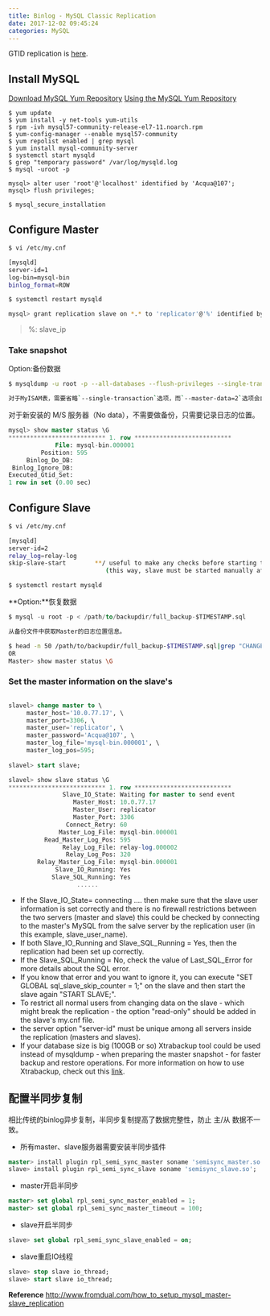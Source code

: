 ```yaml
---
title: Binlog - MySQL Classic Replication
date: 2017-12-02 09:45:24
categories: MySQL
---
```

GTID replication is [here](https://acquaai.github.io/2017/12/03/gtid-rep/).

## Install MySQL

[Download MySQL Yum Repository](https://dev.mysql.com/downloads/repo/yum/)
[Using the MySQL Yum Repository](https://dev.mysql.com/doc/mysql-yum-repo-quick-guide/en/)

```
$ yum update
$ yum install -y net-tools yum-utils
$ rpm -ivh mysql57-community-release-el7-11.noarch.rpm
$ yum-config-manager --enable mysql57-community
$ yum repolist enabled | grep mysql
$ yum install mysql-community-server
$ systemctl start mysqld
$ grep "temporary password" /var/log/mysqld.log
$ mysql -uroot -p

mysql> alter user 'root'@'localhost' identified by 'Acqua@107';
mysql> flush privileges;

$ mysql_secure_installation
```
<!-- more -->

## Configure Master

```bash
$ vi /etc/my.cnf

[mysqld]
server-id=1
log-bin=mysql-bin
binlog_format=ROW

$ systemctl restart mysqld

mysql> grant replication slave on *.* to 'replicator'@'%' identified by 'Acqua@107';
```

> %: slave_ip

### Take snapshot

Option:备份数据

```bash
$ mysqldump -u root -p --all-databases --flush-privileges --single-transaction --master-data=2 --flush-logs --triggers --routines --events --hex-blob >/path/to/backupdir/full_backup-$TIMESTAMP.sql

对于MyISAM表，需要省略`--single-transaction`选项，而`--master-data=2`选项会自动打开`--lock-all-tables`。
```

对于新安装的 M/S 服务器（No data），不需要做备份，只需要记录日志的位置。

```sql
mysql> show master status \G
*************************** 1. row ***************************
             File: mysql-bin.000001
         Position: 595
     Binlog_Do_DB: 
 Binlog_Ignore_DB: 
Executed_Gtid_Set: 
1 row in set (0.00 sec)
```

## Configure Slave

```bash
$ vi /etc/my.cnf

[mysqld]
server-id=2
relay_log=relay-log
skip-slave-start		**/ useful to make any checks before starting the slave
                           (this way, slave must be started manually after each mysql restart)

$ systemctl restart mysqld
```

**Option:**恢复数据

```sql
$ mysql -u root -p < /path/to/backupdir/full_backup-$TIMESTAMP.sql
```

```bash
从备份文件中获取Master的日志位置信息。

$ head -n 50 /path/to/backupdir/full_backup-$TIMESTAMP.sql|grep "CHANGE MASTER TO"
OR
Master> show master status \G
```

### Set the master information on the slave's

```sql

slavel> change master to \
     master_host='10.0.77.17', \
     master_port=3306, \
     master_user='replicator', \
     master_password='Acqua@107', \
     master_log_file='mysql-bin.000001', \
     master_log_pos=595;
     
slavel> start slave;

slavel> show slave status \G
*************************** 1. row ***************************
               Slave_IO_State: Waiting for master to send event
                  Master_Host: 10.0.77.17
                  Master_User: replicator
                  Master_Port: 3306
                Connect_Retry: 60
              Master_Log_File: mysql-bin.000001
          Read_Master_Log_Pos: 595
               Relay_Log_File: relay-log.000002
                Relay_Log_Pos: 320
        Relay_Master_Log_File: mysql-bin.000001
             Slave_IO_Running: Yes
            Slave_SQL_Running: Yes     
                   ......
```
		    
+ If the Slave_IO_State= connecting .... then make sure that the slave user information is set correctly and there is no firewall restrictions between the two servers (master and slave) this could be checked by connecting to the master's MySQL from the salve server by the replication user (in this example, slave_user_name).
+ If both Slave_IO_Running and Slave_SQL_Running = Yes, then the replication had been set up correctly.
+ If the Slave_SQL_Running = No, check the value of Last_SQL_Error for more details about the SQL error.
+ If you know that error and you want to ignore it, you can execute "SET GLOBAL sql_slave_skip_counter = 1;" on the slave and then start the slave again "START SLAVE;".
+ To restrict all normal users from changing data on the slave - which might break the replication - the option "read-only" should be added in the slave's my.cnf file.
+ the server option "server-id" must be unique among all servers inside the replication (masters and slaves).
+ If your database size is big (100GB or so) Xtrabackup tool could be used instead of mysqldump - when preparing the master snapshot - for faster backup and restore operations. For more information on how to use Xtrabackup, check out this [link](http://fromdual.com/node/835).

## 配置半同步复制

相比传统的binlog异步复制，半同步复制提高了数据完整性，防止 主/从 数据不一致。

+ 所有master、slave服务器需要安装半同步插件

```sql
master> install plugin rpl_semi_sync_master soname 'semisync_master.so';
slave> install plugin rpl_semi_sync_slave soname 'semisync_slave.so';
```

+ master开启半同步

```sql
master> set global rpl_semi_sync_master_enabled = 1;
master> set global rpl_semi_sync_master_timeout = 100;
```

+ slave开启半同步

```sql
slave> set global rpl_semi_sync_slave_enabled = on;
```

+ slave重启IO线程

```sql
slave> stop slave io_thread;
slave> start slave io_thread;
```

**Reference**
http://www.fromdual.com/how_to_setup_mysql_master-slave_replication

